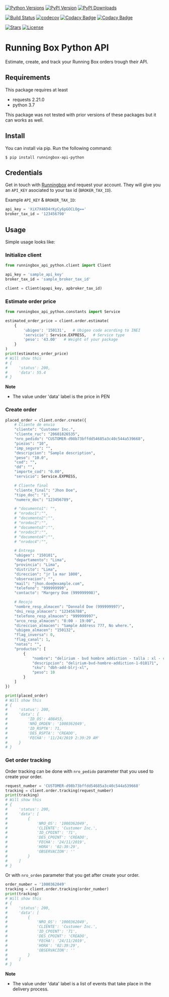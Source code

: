 [![Python Versions](https://img.shields.io/pypi/pyversions/runningbox-api-python.svg?color=3776AB&logo=python&logoColor=white)](https://www.python.org/)
[![PyPI Version](https://img.shields.io/pypi/v/runningbox-api-python.svg?color=blue&logo=pypi&logoColor=white)](https://pypi.org/project/runningbox-api-python/)
[![PyPI Downloads](https://img.shields.io/pypi/dm/runningbox-api-python.svg?color=blue&logo=pypi&logoColor=white)](https://pypi.org/project/runningbox-api-python/)

[![Build Status](https://travis-ci.org/softbutterfly/runningbox-api-python.svg?branch=master)](https://travis-ci.org/softbutterfly/runningbox-api-python)
[![codecov](https://codecov.io/gh/softbutterfly/runningbox-api-python/branch/master/graph/badge.svg)](https://codecov.io/gh/softbutterfly/runningbox-api-python)
[![Codacy Badge](https://api.codacy.com/project/badge/Grade/710bffdc3057465aa7368ebd182b11ed)](https://www.codacy.com/gh/softbutterfly/runningbox-api-python?utm_source=github.com&utm_medium=referral&utm_content=softbutterfly/runningbox-api-python&utm_campaign=Badge_Grade)
[![Codacy Badge](https://api.codacy.com/project/badge/Coverage/710bffdc3057465aa7368ebd182b11ed)](https://www.codacy.com/gh/softbutterfly/runningbox-api-python?utm_source=github.com&utm_medium=referral&utm_content=softbutterfly/runningbox-api-python&utm_campaign=Badge_Coverage)

[![Stars](https://img.shields.io/github/stars/softbutterfly/runningbox-api-python?logo=github)](https://github.com/softbutterfly/runningbox-api-python/)
[![License](https://img.shields.io/pypi/l/runningbox-api-python.svg?color=blue)](https://github.com/softbutterfly/runningbox-api-python/blob/master/LICENSE.txt)

# Running Box Python API

Estimate, create, and track your Running Box orders trough their API.

## Requirements

This package requires at least

- requests 2.21.0
- python 3.7

This package was not tested with prior versions of these packages but it can works as well.

## Install

You can install via pip. Run the following command:

```
$ pip install runningbox-api-python
```

## Credentials

Get in touch with [Runningbox](http://runningbox.pe/) and request your account.
They will give you an `API_KEY` asociated to your tax id (`BROKER_TAX_ID`).

Example `API_KEY` & `BROKER_TAX_ID`:

```python
api_key = 'XiX7X46D4rKyCy6pGOCLOg=='
broker_tax_id = '123456790'
```

## Usage

Simple usage looks like:

### Initialize client

```python
from runningbox_api_python.client import Client

api_key = 'sample_api_key'
broker_tax_id = 'sample_broker_tax_id'

client = Client(apapi_key, apbroker_tax_id)
```

### Estimate order price

```python
from runningbox_api_python.constants import Service

estimated_order_price = client.order.estimate(
    {
        'ubigeo': '150131',   # Ubigeo code acording to INEI
        'servicio': Service.EXPRESS,   # Service type
        'peso': '43.00'   # Weight of your package
    }
)
print(estimates_order_price)
# Will show this
# {
#     'status': 200,
#     'data': 55.4
# }
```

**Note**

- The value under 'data' label is the price in PEN

### Create order

```python
placed_order = client.order.create({
    # Cliente de envio
    "cliente": "Customer Inc.",
    "cliente_ruc": "20601826535",
    "nro_pedido": "CUSTOMER-d98b73bffdd54685a3c40c544a539668",
    "piezas": "10",
    "imp_seguro": "",
    "descripcion": "Sample description",
    "peso": "10.0",
    "cod": "",
    "dd": "",
    "importe_cod": "0.00",
    "servicio": Service.EXPRESS,

    # Cliente final
    "cliente_final": "Jhon Doe",
    "tipo_doc": "1",
    "numero_doc": "123456789",

    # "documento1": "",
    # "nrodoc1":"",
    # "documento2":"",
    # "nrodoc2":"",
    # "documento3":"",
    # "nrodoc3":"",
    # "documento4":"",
    # "nrodoc4":"",

    # Entrega
    "ubigeo": "150101",
    "departamento": "Lima",
    "provincia": "Lima",
    "distrito": "Lima",
    "direccion": "jr la mar 1000",
    "observacion": "",
    "mail": "jhon.doe@example.com",
    "telefono": "999999999",
    "contacto": "Margery Doe (999999998)",

    # Recojo
    "nombre_resp_almacen": "Donnald Doe (999999997)",
    "dni_resp_almacen": "123456788",
    "telefono_resp_almacen": "999999997",
    "arco_resp_almacen": "8:00 - 19:00",
    "direccion_almacen": "Sample Address 777, No where.",
    "ubigeo_almacen": "150132",
    "flag_inversa": 0,
    "flag_canal": 1,
    "notas": "",
    "productos": [
        {
            "nombre": "delirium - bvd hombre addiction - talla : xl - color : azul y negro",
            "descripcion": "delirium-bvd-hombre-addiction-1-018171",
            "sku": "dbh-add-blrj-xl",
            "peso": 10
        }
    ]
})

print(placed_order)
# Will show this
# {
#     'status': 200,
#     'data': {
#         'ID_OS': 408453,
#         'NRO_ORDEN': '1000362049',
#         'ID_RSPTA': 71,
#         'DES_RSPTA': 'CREADO',
#         'FECHA': '11/24/2019 2:39:29 AM'
#     }
# }
```

### Get order tracking

Order tracking can be done with `nro_pedido` parameter that you used to create your order.

```python
request_number = 'CUSTOMER-d98b73bffdd54685a3c40c544a539668'
tracking = client.order.tracking(request_number)
print(tracking)
# Will show this
# {
#     'status': 200,
#     'data': [
#         {
#             'NRO_OS': '1000362049',
#             'CLIENTE': 'Customer Inc.',
#             'ID_CPOINT': '71',
#             'DES_CPOINT': 'CREADO',
#             'FECHA': '24/11/2019',
#             'HORA': '02:39:29',
#             'OBSERVACION': ''
#         }
#     ]
# }
```

Or with `nro_orden` parameter that you get after create your order.

```python
order_number = '1000362049'
tracking = client.order.tracking(order_number)
print(tracking)
# Will show this
# {
#     'status': 200,
#     'data': [
#         {
#             'NRO_OS': '1000362049',
#             'CLIENTE': 'Customer Inc.',
#             'ID_CPOINT': '71',
#             'DES_CPOINT': 'CREADO',
#             'FECHA': '24/11/2019',
#             'HORA': '02:39:29',
#             'OBSERVACION': ''
#         }
#     ]
# }
```

**Note**

- The value under 'data' label is a list of events that take place in the delivery process.
